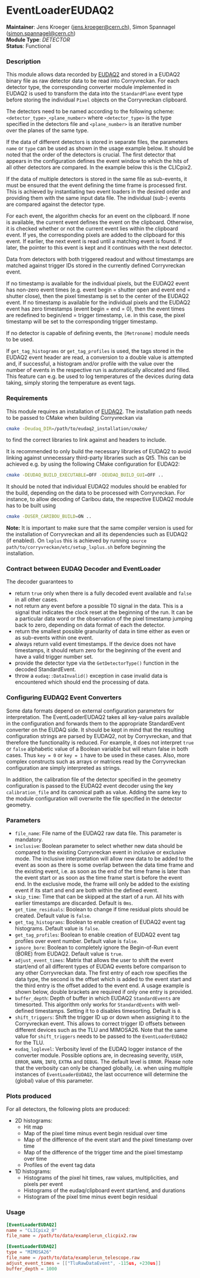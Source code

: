 # EventLoaderEUDAQ2
**Maintainer**: Jens Kroeger (<jens.kroeger@cern.ch>), Simon Spannagel (<simon.spannagel@cern.ch>)  
**Module Type**: *DETECTOR*  
**Status**: Functional

### Description
This module allows data recorded by [EUDAQ2](https://github.com/eudaq/eudaq/) and stored in a EUDAQ2 binary file as raw detector data to be read into Corryvreckan.
For each detector type, the corresponding converter module implemented in EUDAQ2 is used to transform the data into the `StandardPlane` event type before storing the individual `Pixel` objects on the Corryvreckan clipboard.

The detectors need to be named according to the following scheme: `<detector_type>_<plane_number>` where `<detector_type>` is the type specified in the detectors file and `<plane_number>` is an iterative number over the planes of the same type.

If the data of different detectors is stored in separate files, the parameters `name` or `type` can be used as shown in the usage example below.
It should be noted that the order of the detectors is crucial.
The first detector that appears in the configuration defines the event window to which the hits of all other detectors are compared.
In the example below this is the CLICpix2.

If the data of multiple detectors is stored in the same file as sub-events, it must be ensured that the event defining the time frame is processed first.
This is achieved by instantiating two event loaders in the desired order and providing them with the same input data file.
The individual (sub-) events are compared against the detector type.

For each event, the algorithm checks for an event on the clipboard.
If none is available, the current event defines the event on the clipboard.
Otherwise, it is checked whether or not the current event lies within the clipboard event.
If yes, the corresponding pixels are added to the clipboard for this event.
If earlier, the next event is read until a matching event is found.
If later, the pointer to this event is kept and it continues with the next detector.

Data from detectors with both triggered readout and without timestamps are matched against trigger IDs stored in the currently defined Corryvreckan event.

If no timestamp is available for the individual pixels, but the EUDAQ2 event has non-zero event times (e.g. event begin = shutter open and event end = shutter close), then the pixel timestamp is set to the center of the EUDAQ2 event.
If no timestamp is available for the individual pixels and the EUDAQ2 event has zero timestamps (event begin = end = 0), then the event times are redefined to begin/end = trigger timestamp, i.e. in this case, the pixel timestamp will be set to the corresponding trigger timestamp.

If no detector is capable of defining events, the `[Metronome]` module needs to be used.

If `get_tag_histograms` or `get_tag_profiles` is used, the tags stored in the EUDAQ2 event header are read, a conversion to a double value is attempted and, if successful, a histogram and/or profile with the value over the number of events in the respective run is automatically allocated and filled.
This feature can e.g. be used to log temperatures of the devices during data taking, simply storing the temperature as event tags.

### Requirements
This module requires an installation of [EUDAQ2](https://eudaq.github.io/). The installation path needs to be passed to CMake when building Corryvreckan via
```bash
cmake -Deudaq_DIR=/path/to/eudaq2_installation/cmake/
```
to find the correct libraries to link against and headers to include.

It is recommended to only build the necessary libraries of EUDAQ2 to avoid linking against unnecessary third-party libraries such as Qt5.
This can be achieved e.g. by using the following CMake configuration for EUDAQ2:

```bash
cmake -DEUDAQ_BUILD_EXECUTABLE=OFF -DEUDAQ_BUILD_GUI=OFF ..
```

It should be noted that individual EUDAQ2 modules should be enabled for the build, depending on the data to be processed with Corryvreckan.
For instance, to allow decoding of Caribou data, the respective EUDAQ2 module has to be built using

```bash
cmake -DUSER_CARIBOU_BUILD=ON ..
```
__Note:__
It is important to make sure that the same compiler version is used for the installation of Corryvreckan and all its dependencies such as EUDAQ2 (if enabled).
On `lxplus` this is achieved by running `source path/to/corryvreckan/etc/setup_lxplus.sh` before beginning the installation.

### Contract between EUDAQ Decoder and EventLoader

The decoder guarantees to

* return `true` only when there is a fully decoded event available and `false` in all other cases.
* not return any event before a possible T0 signal in the data. This is a signal that indicates the clock reset at the beginning of the run. It can be a particular data word or the observation of the pixel timestamp jumping back to zero, depending on data format of each the detector.
* return the smallest possible granularity of data in time either as even or as sub-events within one event.
* always return valid event timestamps. If the device does not have timestamps, it should return zero for the beginning of the event and have a valid trigger number set.
* provide the detector type via the `GetDetectorType()` function in the decoded StandardEvent.
* throw a `eudaq::DataInvalid()` exception in case invalid data is encountered which should end the processing of data.


### Configuring EUDAQ2 Event Converters

Some data formats depend on external configuration parameters for interpretation.
The EventLoaderEUDAQ2 takes all key-value pairs available in the configuration and forwards them to the appropriate StandardEvent converter on the EUDAQ side.
It should be kept in mind that the resulting configuration strings are parsed by EUDAQ2, not by Corryvreckan, and that therefore the functionality is reduced.
For example, it does not interpret `true` or `false` alphabetic value of a Boolean variable but will return false in both cases. Thus `key = 0` or `key = 1` have to be used in these cases.
Also, more complex constructs such as arrays or matrices read by the Corryvreckan configuration are simply interpreted as strings.

In addition, the calibration file of the detector specified in the geometry configuration is passed to the EUDAQ2 event decoder using the key `calibration_file` and its canonical path as value. Adding the same key to the module configuration will overwrite the file specified in the detector geometry.

### Parameters
* `file_name`: File name of the EUDAQ2 raw data file. This parameter is mandatory.
* `inclusive`: Boolean parameter to select whether new data should be compared to the existing Corryvreckan event in inclusive or exclusive mode. The inclusive interpretation will allow new data to be added to the event as soon as there is some overlap between the data time frame and the existing event, i.e. as soon as the end of the time frame is later than the event start or as soon as the time frame start is before the event end. In the exclusive mode, the frame will only be added to the existing event if its start and end are both within the defined event.
* `skip_time`: Time that can be skipped at the start of a run. All hits with earlier timestamps are discarded. Default is `0ms`.
* `get_time_residuals`: Boolean to change if time residual plots should be created. Default value is `false`.
* `get_tag_histograms`: Boolean to enable creation of EUDAQ2 event tag histograms. Default value is `false`.
* `get_tag_profiles`: Boolean to enable creation of EUDAQ2 event tag profiles over event number. Default value is `false`.
* `ignore_bore`: Boolean to completely ignore the Begin-of-Run event (BORE) from EUDAQ2. Default value is `true`.
* `adjust_event_times`: Matrix that allows the user to shift the event start/end of all different types of EUDAQ events before comparison to any other Corryvreckan data. The first entry of each row specifies the data type, the second is the offset which is added to the event start and the third entry is the offset added to the event end. A usage example is shown below, double brackets are required if only one entry is provided.
* `buffer_depth`: Depth of buffer in which EUDAQ2 `StandardEvents` are timesorted. This algorithm only works for `StandardEvents` with well-defined timestamps. Setting it to `0` disables timesorting. Default is `0`.
* `shift_triggers`: Shift the trigger ID up or down when assigning it to the Corryvreckan event. This allows to correct trigger ID offsets between different devices such as the TLU and MIMOSA26. Note that the same value for `shift_triggers` needs to be passed to the `EventLoaderEUDAQ2` for the TLU.
* `eudaq_loglevel`: Verbosity level of the EUDAQ logger instance of the converter module. Possible options are, in decreasing severity, `USER`, `ERROR`, `WARN`, `INFO`, `EXTRA` and `DEBUG`. The default level is `ERROR`. Please note that the verbosity can only be changed globally, i.e. when using multiple instances of `EventLoaderEUDAQ2`, the last occurrence will determine the (global) value of this parameter.

### Plots produced

For all detectors, the following plots are produced:

* 2D histograms:
    * Hit map
    * Map of the pixel time minus event begin residual over time
    * Map of the difference of the event start and the pixel timestamp over time
    * Map of the difference of the trigger time and the pixel timestamp over time
    * Profiles of the event tag data
* 1D histograms:
    * Histograms of the pixel hit times, raw values, multiplicities, and pixels per event
    * Histograms of the eudaq/clipboard event start/end, and durations
    * Histogram of the pixel time minus event begin residual

### Usage
```toml
[EventLoaderEUDAQ2]
name = "CLICpix2_0"
file_name = /path/to/data/examplerun_clicpix2.raw

[EventLoaderEUDAQ2]
type = "MIMOSA26"
file_name = /path/to/data/examplerun_telescope.raw
adjust_event_times = [["TluRawDataEvent", -115us, +230us]]
buffer_depth = 1000
```
